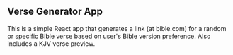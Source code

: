 ## Verse Generator App

This is a simple React app that generates a link (at bible.com) for a random or specific Bible verse based on user's Bible version preference. Also includes a KJV verse preview.
